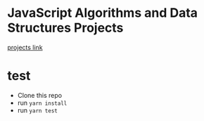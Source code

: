 # JavaScript Algorithms and Data Structures Projects

[projects link](https://www.freecodecamp.org/learn/javascript-algorithms-and-data-structures/#javascript-algorithms-and-data-structures-projects)

# test

- Clone this repo
- run `yarn install`
- run `yarn test`
